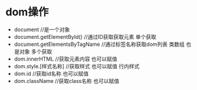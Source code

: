 # dom操作 
- document  //是一个对象
- document.getElementById()  //通过ID获取获取元素  单个获取
- document.getElementsByTagName  //通过标签名称获取dom列表  类数组 也是对象   多个获取   
- dom.innerHTML  //获取元素内容   也可以赋值
- dom.style.[样式名称]  //获取样式  也可以赋值   行内样式  
- dom.id   //获取id名称  也可以赋值
- dom.className //获取class名称 也可以赋值